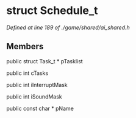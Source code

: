# struct Schedule_t

*Defined at line 189 of ./game/shared/ai_shared.h*

## Members

public struct Task_t * pTasklist

public int cTasks

public int iInterruptMask

public int iSoundMask

public const char * pName



